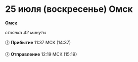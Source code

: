 # 25 июля (воскресенье) Омск

[**Омск**](https://rasp.yandex.ru/thread/R_096N_112?departure_from=2021-07-24+19%3A59%3A00&station_from=9612412&station_to=9610483)

*стоянка 42 минуты*

🕔 **Прибытие** 11:37 МСК (14:37)

🕔 **Отправление** 12:19 МСК (15:19)
